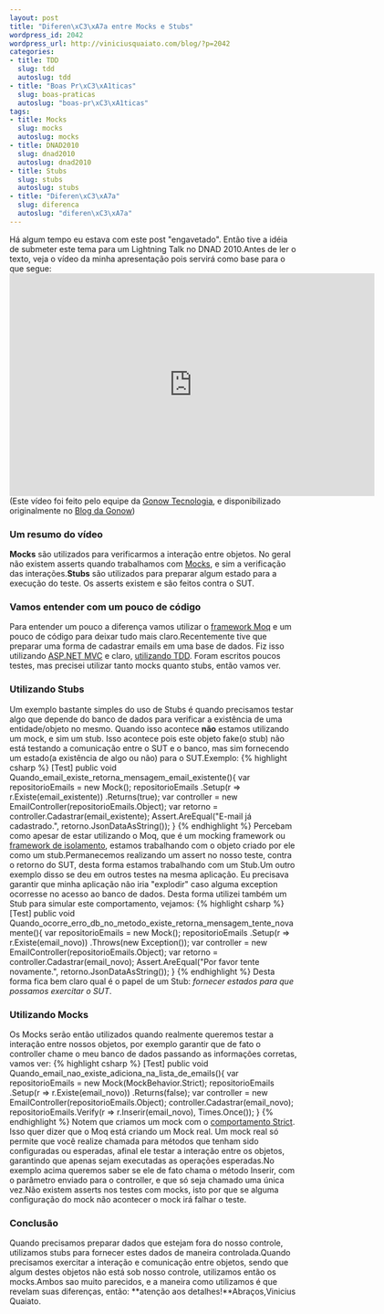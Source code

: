 ```yaml
--- 
layout: post
title: "Diferen\xC3\xA7a entre Mocks e Stubs"
wordpress_id: 2042
wordpress_url: http://viniciusquaiato.com/blog/?p=2042
categories: 
- title: TDD
  slug: tdd
  autoslug: tdd
- title: "Boas Pr\xC3\xA1ticas"
  slug: boas-praticas
  autoslug: "boas-pr\xC3\xA1ticas"
tags: 
- title: Mocks
  slug: mocks
  autoslug: mocks
- title: DNAD2010
  slug: dnad2010
  autoslug: dnad2010
- title: Stubs
  slug: stubs
  autoslug: stubs
- title: "Diferen\xC3\xA7a"
  slug: diferenca
  autoslug: "diferen\xC3\xA7a"
---
```

Há algum tempo eu estava com este post "engavetado". Então tive a idéia de submeter este tema para um Lightning Talk no DNAD 2010.Antes de ler o texto, veja o vídeo da minha apresentação pois servirá como base para o que segue:<object width="640" height="390"><param name="movie" value="http://www.youtube.com/v/gMkiKtxrvx8&hl=pt_BR&feature=player_embedded&version=3" /><param name="allowFullScreen" value="true" /><param name="allowScriptAccess" value="always" /><embed src="http://www.youtube.com/v/gMkiKtxrvx8&hl=pt_BR&feature=player_embedded&version=3" type="application/x-shockwave-flash" allowfullscreen="true" allowscriptaccess="always" width="640" height="390"></embed></object>(Este vídeo foi feito pelo equipe da [Gonow Tecnologia](http://www.gonow.com.br), e disponibilizado originalmente no [Blog da Gonow](http://www.gonow.com.br/blog/2010/11/20/gonow-tecnologia-no-net-architects-day-2010/))

### Um resumo do vídeo
**Mocks** são utilizados para verificarmos a interação entre objetos. No geral não existem asserts quando trabalhamos com [Mocks](http://pt.wikipedia.org/wiki/Mock_Object), e sim a verificação das interações.**Stubs** são utilizados para preparar algum estado para a execução do teste. Os asserts existem e são feitos contra o SUT.

### Vamos entender com um pouco de código
Para entender um pouco a diferença vamos utilizar o [framework Moq](http://viniciusquaiato.com/blog/tdd-mock-objects-usando-moq/) e um pouco de código para deixar tudo mais claro.Recentemente tive que preparar uma forma de cadastrar emails em uma base de dados. Fiz isso utilizando [ASP.NET MVC](http://viniciusquaiato.com/blog/asp-net-mvc-3/) e claro, [utilizando TDD](http://viniciusquaiato.com/blog/category/tdd/). Foram escritos poucos testes, mas precisei utilizar tanto mocks quanto stubs, então vamos ver.

### Utilizando Stubs
Um exemplo bastante simples do uso de Stubs é quando precisamos testar algo que depende do banco de dados para verificar a existência de uma entidade/objeto no mesmo. Quando isso acontece **não** estamos utilizando um mock, e sim um stub. Isso acontece pois este objeto fake(o stub) não está testando a comunicação entre o SUT e o banco, mas sim fornecendo um estado(a existência de algo ou não) para o SUT.Exemplo:
{% highlight csharp %}
[Test]
public void Quando_email_existe_retorna_mensagem_email_existente(){
var repositorioEmails = new Mock<ilistadeemails>();
    repositorioEmails        .Setup(r => r.Existe(email_existente))        .Returns(true);
var controller = new EmailController(repositorioEmails.Object);
var retorno = controller.Cadastrar(email_existente);
    Assert.AreEqual("E-mail já cadastrado.", retorno.JsonDataAsString());
    }
</ilistadeemails>
{% endhighlight %}
Percebam como apesar de estar utilizando o Moq, que é um mocking framework ou [framework de isolamento](http://artofunittesting.com/), estamos trabalhando com o objeto criado por ele como um stub.Permanecemos realizando um assert no nosso teste, contra o retorno do SUT, desta forma estamos trabalhando com um Stub.Um outro exemplo disso se deu em outros testes na mesma aplicação. Eu precisava garantir que minha aplicação não iria "explodir" caso alguma exception ocorresse no acesso ao banco de dados. Desta forma utilizei também um Stub para simular este comportamento, vejamos:
{% highlight csharp %}
[Test]
public void Quando_ocorre_erro_db_no_metodo_existe_retorna_mensagem_tente_novamente(){
var repositorioEmails = new Mock<ilistadeemails>();
    repositorioEmails        .Setup(r => r.Existe(email_novo))        .Throws(new Exception());
var controller = new EmailController(repositorioEmails.Object);
var retorno = controller.Cadastrar(email_novo);
    Assert.AreEqual("Por favor tente novamente.", retorno.JsonDataAsString());
    }
</ilistadeemails>
{% endhighlight %}
Desta forma fica bem claro qual é o papel de um Stub: _fornecer estados para que possamos exercitar o SUT_.

### Utilizando Mocks
Os Mocks serão então utilizados quando realmente queremos testar a interação entre nossos objetos, por exemplo garantir que de fato o controller chame o meu banco de dados passando as informações corretas, vamos ver:
{% highlight csharp %}
[Test]
public void Quando_email_nao_existe_adiciona_na_lista_de_emails(){
var repositorioEmails = new Mock<ilistadeemails>(MockBehavior.Strict);
    repositorioEmails        .Setup(r => r.Existe(email_novo))        .Returns(false);
var controller = new EmailController(repositorioEmails.Object);
    controller.Cadastrar(email_novo);
    repositorioEmails.Verify(r => r.Inserir(email_novo), Times.Once());
    }
</ilistadeemails>
{% endhighlight %}
Notem que criamos um mock com o [comportamento Strict](http://code.google.com/p/moq/wiki/QuickStart). Isso quer dizer que o Moq está criando um Mock real. Um mock real só permite que você realize chamada para métodos que tenham sido configuradas ou esperadas, afinal ele testar a interação entre os objetos, garantindo que apenas sejam executadas as operações esperadas.No exemplo acima queremos saber se ele de fato chama o método Inserir, com o parâmetro enviado para o controller, e que só seja chamado uma única vez.Não existem asserts nos testes com mocks, isto por que se alguma configuração do mock não acontecer o mock irá falhar o teste.

### Conclusão
Quando precisamos preparar dados que estejam fora do nosso controle, utilizamos stubs para fornecer estes dados de maneira controlada.Quando precisamos exercitar a interação e comunicação entre objetos, sendo que algum destes objetos não está sob nosso controle, utilizamos então os mocks.Ambos sao muito parecidos, e a maneira como utilizamos é que revelam suas diferenças, então: **atenção aos detalhes!**Abraços,Vinicius Quaiato.
